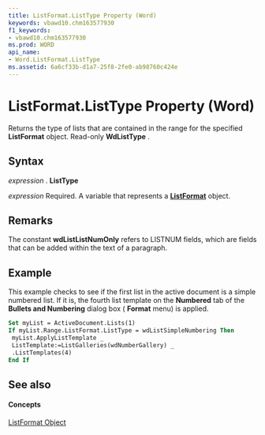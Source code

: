 ```yaml
---
title: ListFormat.ListType Property (Word)
keywords: vbawd10.chm163577930
f1_keywords:
- vbawd10.chm163577930
ms.prod: WORD
api_name:
- Word.ListFormat.ListType
ms.assetid: 6a6cf33b-d1a7-25f8-2fe0-ab98760c424e
---
```



# ListFormat.ListType Property (Word)

Returns the type of lists that are contained in the range for the specified  **ListFormat** object. Read-only **WdListType** .


## Syntax

 _expression_ . **ListType**

 _expression_ Required. A variable that represents a **[ListFormat](listformat-object-word.md)** object.


## Remarks

The constant  **wdListListNumOnly** refers to LISTNUM fields, which are fields that can be added within the text of a paragraph.


## Example

This example checks to see if the first list in the active document is a simple numbered list. If it is, the fourth list template on the  **Numbered** tab of the **Bullets and Numbering** dialog box ( **Format** menu) is applied.


```vb
Set myList = ActiveDocument.Lists(1) 
If myList.Range.ListFormat.ListType = wdListSimpleNumbering Then 
 myList.ApplyListTemplate _ 
 ListTemplate:=ListGalleries(wdNumberGallery) _ 
 .ListTemplates(4) 
End If
```


## See also


#### Concepts


[ListFormat Object](listformat-object-word.md)

